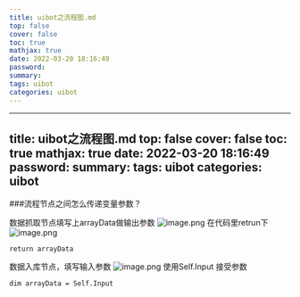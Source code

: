 ```yaml
---
title: uibot之流程图.md
top: false
cover: false
toc: true
mathjax: true
date: 2022-03-20 18:16:49
password:
summary:
tags: uibot
categories: uibot
---
```

---
title: uibot之流程图.md
top: false
cover: false
toc: true
mathjax: true
date: 2022-03-20 18:16:49
password:
summary:
tags: uibot
categories: uibot
---
###流程节点之间怎么传递变量参数？

数据抓取节点填写上arrayData做输出参数
![image.png](https://upload-images.jianshu.io/upload_images/13965490-ac30a0a4f84f8db1.png?imageMogr2/auto-orient/strip%7CimageView2/2/w/1240)
在代码里retrun下
![image.png](https://upload-images.jianshu.io/upload_images/13965490-c845c922b7c881e8.png?imageMogr2/auto-orient/strip%7CimageView2/2/w/1240)

~~~
return arrayData
~~~


数据入库节点，填写输入参数
![image.png](https://upload-images.jianshu.io/upload_images/13965490-63f47cf9bddb9531.png?imageMogr2/auto-orient/strip%7CimageView2/2/w/1240)
使用Self.Input 接受参数
~~~
dim arrayData = Self.Input 
~~~
